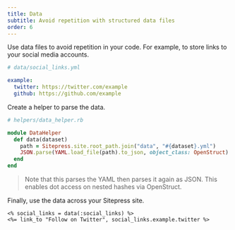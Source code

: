 ```yaml
---
title: Data
subtitle: Avoid repetition with structured data files
order: 6
---
```


Use data files to avoid repetition in your code. For example, to store links to your social media accounts.

```yaml
# data/social_links.yml

example:
  twitter: https://twitter.com/example
  github: https://github.com/example
```

Create a helper to parse the data.

```ruby
# helpers/data_helper.rb

module DataHelper
  def data(dataset)
    path = Sitepress.site.root_path.join("data", "#{dataset}.yml")
    JSON.parse(YAML.load_file(path).to_json, object_class: OpenStruct)
  end
end
```

> Note that this parses the YAML then parses it again as JSON. This enables dot access on nested hashes via OpenStruct.

Finally, use the data across your Sitepress site.

```erb
<% social_links = data(:social_links) %>
<%= link_to "Follow on Twitter", social_links.example.twitter %>
```

